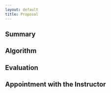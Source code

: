 ```yaml
---
layout: default
title: Proposal
---
```

## Summary
## Algorithm
## Evaluation
## Appointment with the Instructor
